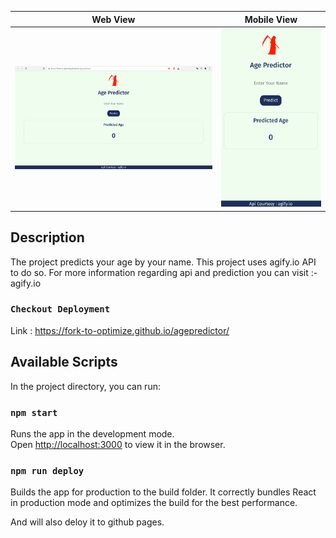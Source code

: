 |              Web View              |            Mobile View             |
| :--------------------------------: | :--------------------------------: |
| ![Screenshot](/assets/s1.png "ss") | ![Screenshot](/assets/s2.png "ss") |

## Description

The project predicts your age by your name.
This project uses agify.io API to do so.
For more information regarding api and prediction you can visit
:- agify.io

### `Checkout Deployment`

Link : https://fork-to-optimize.github.io/agepredictor/

## Available Scripts

In the project directory, you can run:

### `npm start`

Runs the app in the development mode.\
Open [http://localhost:3000](http://localhost:3000) to view it in the browser.

### `npm run deploy`

Builds the app for production to the build folder.
It correctly bundles React in production mode and optimizes the build for the best performance.

And will also deloy it to github pages.
